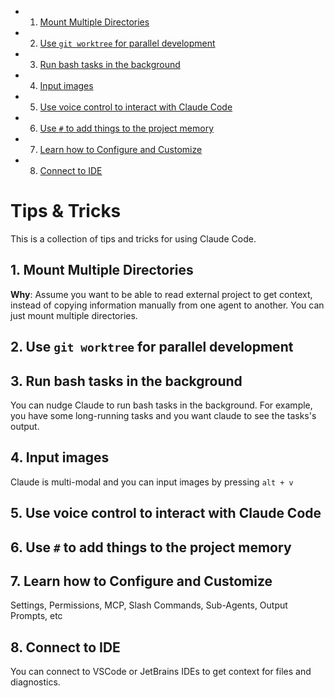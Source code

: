 <!-- vscode-markdown-toc -->
* 1. [Mount Multiple Directories](#MountMultipleDirectories)
* 2. [Use `git worktree` for parallel development](#Usegitworktreeforparalleldevelopment)
* 3. [Run bash tasks in the background](#Runbashtasksinthebackground)
* 4. [Input images](#Inputimages)
* 5. [Use voice control to interact with Claude Code](#UsevoicecontroltointeractwithClaudeCode)
* 6. [Use `#` to add things to the project memory](#Usetoaddthingstotheprojectmemory)
* 7. [Learn how to Configure and Customize](#LearnhowtoConfigureandCustomize)
* 8. [Connect to IDE](#ConnecttoIDE)

<!-- vscode-markdown-toc-config
	numbering=true
	autoSave=false
	/vscode-markdown-toc-config -->
<!-- /vscode-markdown-toc -->

# Tips & Tricks 


This is a collection of tips and tricks for using Claude Code.


##  1. <a name='MountMultipleDirectories'></a>Mount Multiple Directories

**Why**: Assume you want to be able to read external project to get context, instead of copying information manually from one agent to another. You can just mount multiple directories.


##  2. <a name='Usegitworktreeforparalleldevelopment'></a>Use `git worktree` for parallel development


##  3. <a name='Runbashtasksinthebackground'></a>Run bash tasks in the background

You can nudge Claude to run bash tasks in the background. For example, you have some long-running tasks and you want claude to see the tasks's output.

##  4. <a name='Inputimages'></a>Input images

Claude is multi-modal and you can input images by pressing `alt + v`

##  5. <a name='UsevoicecontroltointeractwithClaudeCode'></a>Use voice control to interact with Claude Code

##  6. <a name='Usetoaddthingstotheprojectmemory'></a>Use `#` to add things to the project memory

##  7. <a name='LearnhowtoConfigureandCustomize'></a>Learn how to Configure and Customize

Settings, Permissions, MCP, Slash Commands, Sub-Agents, Output Prompts, etc

##  8. <a name='ConnecttoIDE'></a>Connect to IDE

You can connect to VSCode or JetBrains IDEs to get context for files and diagnostics.
